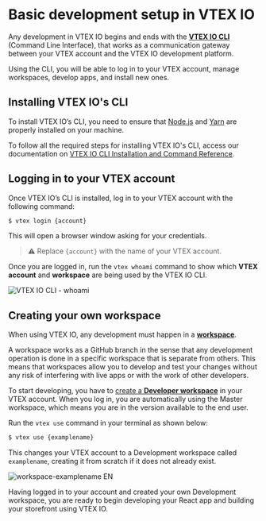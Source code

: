 # Basic development setup in VTEX IO

Any development in VTEX IO begins and ends with the [**VTEX IO CLI**](https://vtex.io/docs/concepts/toolbelt/) (Command Line Interface), that works as a communication gateway between your VTEX account and the VTEX IO development platform. 

Using the CLI, you will be able to log in to your VTEX account, manage workspaces, develop apps, and install new ones.

## Installing VTEX IO's CLI

To install VTEX IO’s CLI, you need to ensure that [Node.js](https://nodejs.org/) and [Yarn](https://yarnpkg.com/) are properly installed on your machine. 

To follow all the required steps for installing VTEX IO's CLI, access our documentation on [VTEX IO CLI Installation and Command Reference](https://vtex.io/docs/recipes/development/vtex-io-cli-installation-and-command-reference/).

## Logging in to your VTEX account

Once VTEX IO’s CLI is installed, log in to your VTEX account with the following command:

```sh
$ vtex login {account}
```

This will open a browser window asking for your credentials.

>⚠️ Replace `{account}` with the name of your VTEX account.

Once you are logged in, run the `vtex whoami` command to show which **VTEX account** and **workspace** are being used by the VTEX IO CLI. 

![VTEX IO CLI - whoami](https://user-images.githubusercontent.com/52087100/61886028-517e2780-aed5-11e9-9398-b6d2f3909a50.png)

## Creating your own workspace

When using VTEX IO, any development must happen in a [**workspace**](https://vtex.io/docs/concepts/workspace/). 

A workspace works as a GitHub branch in the sense that any development operation is done in a specific workspace that is separate from others. This means that workspaces allow you to develop and test your changes without any risk of interfering with live apps or with the work of other developers.

To start developing, you have to [create a **Developer workspace**](https://vtex.io/docs/recipes/development/creating-a-development-workspace/) in your VTEX account. When you log in, you are automatically using the Master workspace, which means you are in the version available to the end user. 

Run the `vtex use` command in your terminal as shown below:

```sh
$ vtex use {examplename}
```

This changes your VTEX account to a Development workspace called `examplename`, creating it from scratch if it does not already exist.

![workspace-examplename EN](https://user-images.githubusercontent.com/52087100/63979000-30899300-ca8e-11e9-9d9d-234e31ac45f7.png)

Having logged in to your account and created your own Development workspace, you are ready to begin developing your React app and building your storefront using VTEX IO.
